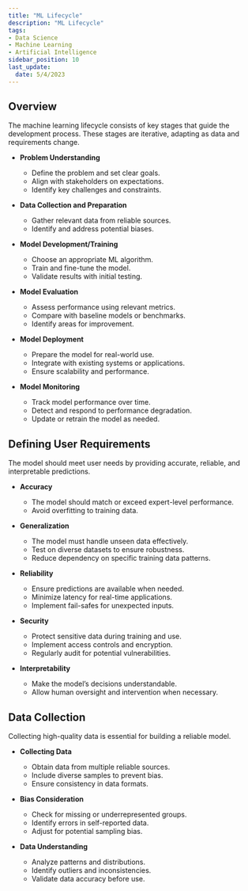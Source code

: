 ```yaml
---
title: "ML Lifecycle"
description: "ML Lifecycle"
tags: 
- Data Science
- Machine Learning
- Artificial Intelligence
sidebar_position: 10
last_update:
  date: 5/4/2023
---
```


## Overview 

The machine learning lifecycle consists of key stages that guide the development process. These stages are iterative, adapting as data and requirements change.  

- **Problem Understanding**  
  - Define the problem and set clear goals.  
  - Align with stakeholders on expectations.  
  - Identify key challenges and constraints.  

- **Data Collection and Preparation**  
  - Gather relevant data from reliable sources.  
  - Identify and address potential biases.  

- **Model Development/Training**  
  - Choose an appropriate ML algorithm.  
  - Train and fine-tune the model.  
  - Validate results with initial testing.  

- **Model Evaluation**  
  - Assess performance using relevant metrics.  
  - Compare with baseline models or benchmarks.  
  - Identify areas for improvement.  

- **Model Deployment**  
  - Prepare the model for real-world use.  
  - Integrate with existing systems or applications.  
  - Ensure scalability and performance.  

- **Model Monitoring**  
  - Track model performance over time.  
  - Detect and respond to performance degradation.  
  - Update or retrain the model as needed.  

## Defining User Requirements  

The model should meet user needs by providing accurate, reliable, and interpretable predictions.

- **Accuracy**  
  - The model should match or exceed expert-level performance.  
  - Avoid overfitting to training data.  

- **Generalization**  
  - The model must handle unseen data effectively.  
  - Test on diverse datasets to ensure robustness.  
  - Reduce dependency on specific training data patterns.  

- **Reliability**  
  - Ensure predictions are available when needed.  
  - Minimize latency for real-time applications.  
  - Implement fail-safes for unexpected inputs.  

- **Security**  
  - Protect sensitive data during training and use.  
  - Implement access controls and encryption.  
  - Regularly audit for potential vulnerabilities.  

- **Interpretability**  
  - Make the model’s decisions understandable.  
  - Allow human oversight and intervention when necessary.  

## Data Collection  

Collecting high-quality data is essential for building a reliable model.

- **Collecting Data**  
  - Obtain data from multiple reliable sources.  
  - Include diverse samples to prevent bias.  
  - Ensure consistency in data formats.  

- **Bias Consideration**  
  - Check for missing or underrepresented groups.  
  - Identify errors in self-reported data.  
  - Adjust for potential sampling bias.  

- **Data Understanding**  
  - Analyze patterns and distributions.  
  - Identify outliers and inconsistencies.  
  - Validate data accuracy before use.  

